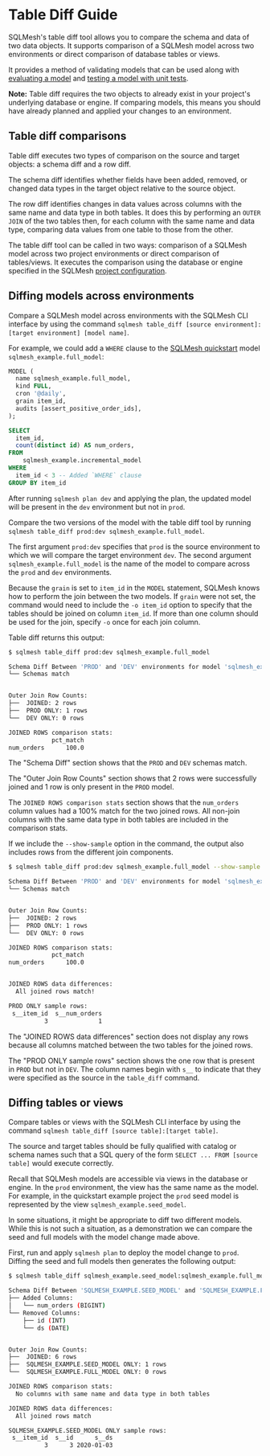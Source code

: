 # Table Diff Guide

SQLMesh's table diff tool allows you to compare the schema and data of two data objects. It supports comparison of a SQLMesh model across two environments or direct comparison of database tables or views.

It provides a method of validating models that can be used along with [evaluating a model](./models.md#evaluating-a-model) and [testing a model with unit tests](./testing.md#testing-changes-to-models).

**Note:** Table diff requires the two objects to already exist in your project's underlying database or engine. If comparing models, this means you should have already planned and applied your changes to an environment.

## Table diff comparisons

Table diff executes two types of comparison on the source and target objects: a schema diff and a row diff.

The schema diff identifies whether fields have been added, removed, or changed data types in the target object relative to the source object.

The row diff identifies changes in data values across columns with the same name and data type in both tables. It does this by performing an `OUTER JOIN` of the two tables then, for each column with the same name and data type, comparing data values from one table to those from the other.

The table diff tool can be called in two ways: comparison of a SQLMesh model across two project environments or direct comparison of tables/views. It executes the comparison using the database or engine specified in the SQLMesh [project configuration](../reference/configuration.md).

## Diffing models across environments

Compare a SQLMesh model across environments with the SQLMesh CLI interface by using the command `sqlmesh table_diff [source environment]:[target environment] [model name]`.

For example, we could add a `WHERE` clause to the [SQLMesh quickstart](../quick_start.md) model `sqlmesh_example.full_model`:

```sql linenums="1"
MODEL (
  name sqlmesh_example.full_model,
  kind FULL,
  cron '@daily',
  grain item_id,
  audits [assert_positive_order_ids],
);

SELECT
  item_id,
  count(distinct id) AS num_orders,
FROM
    sqlmesh_example.incremental_model
WHERE
  item_id < 3 -- Added `WHERE` clause
GROUP BY item_id
```

After running `sqlmesh plan dev` and applying the plan, the updated model will be present in the `dev` environment but not in `prod`.

Compare the two versions of the model with the table diff tool by running `sqlmesh table_diff prod:dev sqlmesh_example.full_model`.

The first argument `prod:dev` specifies that `prod` is the source environment to which we will compare the target environment `dev`. The second argument `sqlmesh_example.full_model` is the name of the model to compare across the `prod` and `dev` environments.

Because the `grain` is set to `item_id` in the `MODEL` statement, SQLMesh knows how to perform the join between the two models. If `grain` were not set, the command would need to include the `-o item_id` option to specify that the tables should be joined on column `item_id`. If more than one column should be used for the join, specify `-o` once for each join column.

Table diff returns this output:

```bash linenums="1"
$ sqlmesh table_diff prod:dev sqlmesh_example.full_model

Schema Diff Between 'PROD' and 'DEV' environments for model 'sqlmesh_example.full_model':
└── Schemas match


Outer Join Row Counts:
├──  JOINED: 2 rows
├──  PROD ONLY: 1 rows
└──  DEV ONLY: 0 rows

JOINED ROWS comparison stats:
            pct_match
num_orders      100.0
```

The "Schema Diff" section shows that the `PROD` and `DEV` schemas match.

The "Outer Join Row Counts" section shows that 2 rows were successfully joined and 1 row is only present in the `PROD` model.

The `JOINED ROWS comparison stats` section shows that the `num_orders` column values had a 100% match for the two joined rows. All non-join columns with the same data type in both tables are included in the comparison stats.

If we include the `--show-sample` option in the command, the output also includes rows from the different join components.

```bash linenums="1"
$ sqlmesh table_diff prod:dev sqlmesh_example.full_model --show-sample

Schema Diff Between 'PROD' and 'DEV' environments for model 'sqlmesh_example.full_model':
└── Schemas match


Outer Join Row Counts:
├──  JOINED: 2 rows
├──  PROD ONLY: 1 rows
└──  DEV ONLY: 0 rows

JOINED ROWS comparison stats:
            pct_match
num_orders      100.0


JOINED ROWS data differences:
  All joined rows match!

PROD ONLY sample rows:
 s__item_id  s__num_orders
          3              1
```

The "JOINED ROWS data differences" section does not display any rows because all columns matched between the two tables for the joined rows.

The "PROD ONLY sample rows" section shows the one row that is present in `PROD` but not in `DEV`. The column names begin with `s__` to indicate that they were specified as the source in the `table_diff` command.

## Diffing tables or views

Compare tables or views with the SQLMesh CLI interface by using the command `sqlmesh table_diff [source table]:[target table]`.

The source and target tables should be fully qualified with catalog or schema names such that a SQL query of the form `SELECT ... FROM [source table]` would execute correctly.

Recall that SQLMesh models are accessible via views in the database or engine. In the `prod` environment, the view has the same name as the model. For example, in the quickstart example project the `prod` seed model is represented by the view `sqlmesh_example.seed_model`.

In some situations, it might be appropriate to diff two different models. While this is not such a situation, as a demonstration we can compare the seed and full models with the model change made above.

First, run and apply `sqlmesh plan` to deploy the model change to `prod`. Diffing the seed and full models then generates the following output:

```bash linenums="1"
$ sqlmesh table_diff sqlmesh_example.seed_model:sqlmesh_example.full_model -o item_id --show-sample

Schema Diff Between 'SQLMESH_EXAMPLE.SEED_MODEL' and 'SQLMESH_EXAMPLE.FULL_MODEL':
├── Added Columns:
│   └── num_orders (BIGINT)
└── Removed Columns:
    ├── id (INT)
    └── ds (DATE)


Outer Join Row Counts:
├──  JOINED: 6 rows
├──  SQLMESH_EXAMPLE.SEED_MODEL ONLY: 1 rows
└──  SQLMESH_EXAMPLE.FULL_MODEL ONLY: 0 rows

JOINED ROWS comparison stats:
  No columns with same name and data type in both tables

JOINED ROWS data differences:
  All joined rows match

SQLMESH_EXAMPLE.SEED_MODEL ONLY sample rows:
 s__item_id  s__id      s__ds
          3      3 2020-01-03
```
